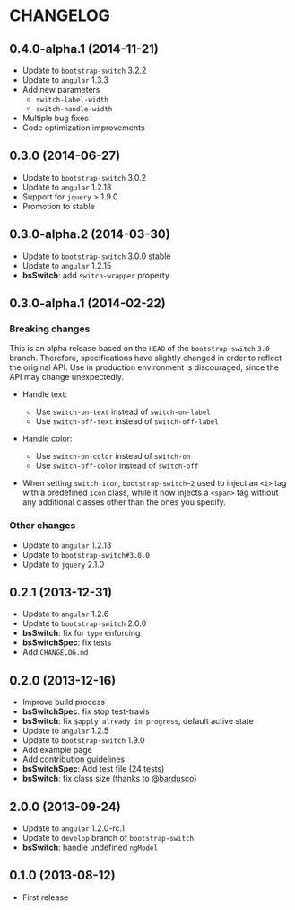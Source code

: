 CHANGELOG
=========

## 0.4.0-alpha.1 (2014-11-21)

- Update to `bootstrap-switch` 3.2.2
- Update to `angular` 1.3.3
- Add new parameters
  - `switch-label-width`
  - `switch-handle-width`
- Multiple bug fixes
- Code optimization improvements

## 0.3.0 (2014-06-27)

- Update to `bootstrap-switch` 3.0.2
- Update to `angular` 1.2.18
- Support for `jquery` > 1.9.0
- Promotion to stable

## 0.3.0-alpha.2 (2014-03-30)

- Update to `bootstrap-switch` 3.0.0 stable
- Update to `angular` 1.2.15
- **bsSwitch**: add `switch-wrapper` property

## 0.3.0-alpha.1 (2014-02-22)

### Breaking changes

This is an alpha release based on the `HEAD` of the `bootstrap-switch` `3.0` branch. Therefore, specifications
have slightly changed in order to reflect the original API. Use in production environment is discouraged, since the API
may change unexpectedly.

- Handle text:
  - Use `switch-on-text` instead of `switch-on-label`
  - Use `switch-off-text` instead of `switch-off-label`
- Handle color:
  - Use `switch-on-color` instead of `switch-on`
  - Use `switch-off-color` instead of `switch-off`

- When setting `switch-icon`, `bootstrap-switch~2` used to inject an `<i>` tag with a predefined `icon` class,
while it now injects a `<span>` tag without any additional classes other than the ones you specify.

### Other changes

- Update to `angular` 1.2.13
- Update to `bootstrap-switch#3.0.0`
- Update to `jquery` 2.1.0

## 0.2.1 (2013-12-31)

- Update to `angular` 1.2.6
- Update to `bootstrap-switch` 2.0.0
- **bsSwitch**: fix for `type` enforcing
- **bsSwitchSpec**: fix tests
- Add `CHANGELOG.md`

## 0.2.0 (2013-12-16)

- Improve build process
- **bsSwitchSpec**: fix stop test-travis
- **bsSwitch**: fix `$apply already in progress`, default active state
- Update to `angular` 1.2.5
- Update to `bootstrap-switch` 1.9.0
- Add example page
- Add contribution guidelines
- **bsSwitchSpec**: Add test file (24 tests)
- **bsSwitch**: fix class size (thanks to [@bardusco](https://github.com/bardusco))

## 2.0.0 (2013-09-24)

- Update to `angular` 1.2.0-rc.1
- Update to `develop` branch of `bootstrap-switch`
- **bsSwitch**: handle undefined `ngModel`

## 0.1.0 (2013-08-12)

- First release
